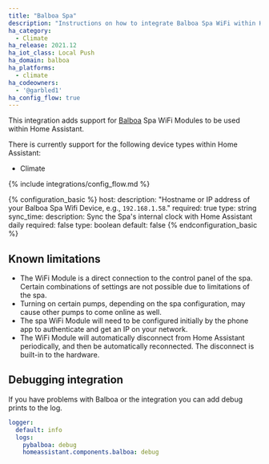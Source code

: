 ```yaml
---
title: "Balboa Spa"
description: "Instructions on how to integrate Balboa Spa WiFi within Home Assistant."
ha_category:
  - Climate
ha_release: 2021.12
ha_iot_class: Local Push
ha_domain: balboa
ha_platforms:
  - climate
ha_codeowners:
  - '@garbled1'
ha_config_flow: true
---
```


This integration adds support for [Balboa](http://www.balboawatergroup.com/) Spa WiFi Modules to be used within Home Assistant.

There is currently support for the following device types within Home Assistant:

- Climate

{% include integrations/config_flow.md %}

{% configuration_basic %}
host:
  description: "Hostname or IP address of your Balboa Spa Wifi Device, e.g., `192.168.1.58`."
  required: true
  type: string
sync_time:
  description: Sync the Spa's internal clock with Home Assistant daily
  required: false
  type: boolean
  default: false
{% endconfiguration_basic %}

## Known limitations

- The WiFi Module is a direct connection to the control panel of the spa. Certain combinations of settings are not possible due to limitations of the spa.
- Turning on certain pumps, depending on the spa configuration, may cause other pumps to come online as well.
- The spa WiFi Module will need to be configured initially by the phone app to authenticate and get an IP on your network.
- The WiFi Module will automatically disconnect from Home Assistant periodically, and then be automatically reconnected. The disconnect is built-in to the hardware.

## Debugging integration

If you have problems with Balboa or the integration you can add debug prints to the log.

```yaml
logger:
  default: info
  logs:
    pybalboa: debug
    homeassistant.components.balboa: debug
```
